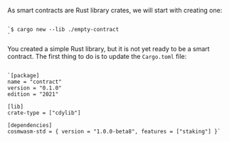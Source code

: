 As smart contracts are Rust library crates, we will start with creating one:

```

`$ cargo new --lib ./empty-contract
`
```

You created a simple Rust library, but it is not yet ready to be a smart contract. The first thing to do is to update the `Cargo.toml` file:

```

`[package]
name = "contract"
version = "0.1.0"
edition = "2021"

[lib]
crate-type = ["cdylib"]

[dependencies]
cosmwasm-std = { version = "1.0.0-beta8", features = ["staking"] }`
```